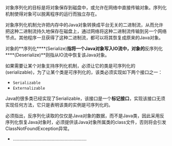 对象序列化的目标是将对象保存到磁盘中，或允许在网络中直接传输对象。序列化机制使得对象可以脱离程序的运行而独立存在。

对象序列化机制允许把内存中的Java对象转换成平台无关的二进制流，从而允许把这种二进制流持久地保存在磁盘上，通过网络将这种二进制流传输到另一个网络节点。其他程序一旦获得了这种二进制流，都可以将其恢复成原来的Java对象。

对象的**序列化****(Serialize)**指将一个Java对象写入IO流中，对象的**反序列化****(Deserialize)**则指从IO流中恢复该Java对象。

如果需要让某个对象支持序列化机制，必须让它的类是可序列化的(serializable)，为了让某个类是可序列化的，该类必须实现如下两个接口之一：

- `Serializable`
- `Externalizable`

Java的很多类已经实现了Serializable，该接口是一个**标记接口**，实现该接口无须实现任何方法，它只是表明该类的实例是可序列化的。

必须指出，反序列化读取的仅仅是Java对象的数据，而不是Java类，因此采用反序列化恢复Java对象时，必须提供该Java对象所属类的class文件，否则将会引发ClassNotFoundException异常。

- …………………………………………………

